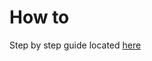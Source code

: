 # How to
Step by step guide located [here](https://github.com/vippsas/vipps-invoice-api/blob/master/vipps-invoice-api.md#vipps-invoice-isp-postman-collection)
